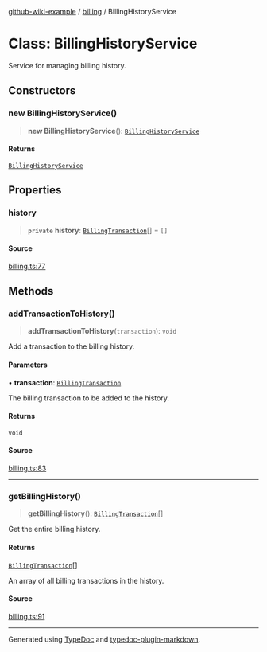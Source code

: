 [github-wiki-example](../wiki/Home) / [billing](../wiki/billing) / BillingHistoryService

# Class: BillingHistoryService

Service for managing billing history.

## Constructors

### new BillingHistoryService()

> **new BillingHistoryService**(): [`BillingHistoryService`](../wiki/billing.Class.BillingHistoryService)

#### Returns

[`BillingHistoryService`](../wiki/billing.Class.BillingHistoryService)

## Properties

### history

> **`private`** **history**: [`BillingTransaction`](../wiki/billing.Interface.BillingTransaction)[] = `[]`

#### Source

[billing.ts:77](https://github.com/tgreyuk/typedoc-plugin-markdown-examples/blob/6bbf2a3/examples/04-typedoc-github-wiki-theme/src/billing.ts#L77)

## Methods

### addTransactionToHistory()

> **addTransactionToHistory**(`transaction`): `void`

Add a transaction to the billing history.

#### Parameters

• **transaction**: [`BillingTransaction`](../wiki/billing.Interface.BillingTransaction)

The billing transaction to be added to the history.

#### Returns

`void`

#### Source

[billing.ts:83](https://github.com/tgreyuk/typedoc-plugin-markdown-examples/blob/6bbf2a3/examples/04-typedoc-github-wiki-theme/src/billing.ts#L83)

***

### getBillingHistory()

> **getBillingHistory**(): [`BillingTransaction`](../wiki/billing.Interface.BillingTransaction)[]

Get the entire billing history.

#### Returns

[`BillingTransaction`](../wiki/billing.Interface.BillingTransaction)[]

An array of all billing transactions in the history.

#### Source

[billing.ts:91](https://github.com/tgreyuk/typedoc-plugin-markdown-examples/blob/6bbf2a3/examples/04-typedoc-github-wiki-theme/src/billing.ts#L91)

***

Generated using [TypeDoc](https://typedoc.org) and [typedoc-plugin-markdown](https://typedoc-plugin-markdown.org).
